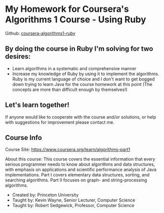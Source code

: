 # My Homework for Coursera's Algorithms 1 Course - Using Ruby
Github: [coursera-algorithms1-ruby](https://github.com/roberttravispierce/coursera-algorithms1-ruby)

## By doing the course in Ruby I'm solving for two desires:
* Learn algorithms in a systematic and comprehensive manner
* Increase my knowledge of Ruby by using it to implement the algorithms. Ruby is my current language of choice and I don't want to get bogged down trying to learn Java for the course homework at this point (The concepts are more than difficult enough by themselves!)

## Let's learn together!
If anyone would like to cooperate with the course and/or solutions, or help with suggestions for improvement please contact me.

## Course Info
Course Site: https://www.coursera.org/learn/algorithms-part1

About this course: This course covers the essential information that every serious programmer needs to know about algorithms and data structures, with emphasis on applications and scientific performance analysis of Java implementations. Part I covers elementary data structures, sorting, and searching algorithms. Part II focuses on graph- and string-processing algorithms.

* Created by:   Princeton University
* Taught by:    Kevin Wayne, Senior Lecturer, Computer Science
* Taught by:    Robert Sedgewick, Professor, Computer Science

